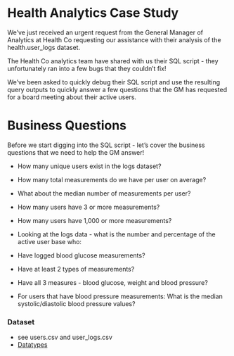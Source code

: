 # Health Analytics Case Study

We’ve just received an urgent request from the General Manager of Analytics at Health Co requesting our assistance with their analysis of the health.user_logs dataset.

The Health Co analytics team have shared with us their SQL script - they unfortunately ran into a few bugs that they couldn’t fix!

We’ve been asked to quickly debug their SQL script and use the resulting query outputs to quickly answer a few questions that the GM has requested for a board meeting about their active users.

# Business Questions
Before we start digging into the SQL script - let’s cover the business questions that we need to help the GM answer!

* How many unique users exist in the logs dataset?
* How many total measurements do we have per user on average?
* What about the median number of measurements per user?
* How many users have 3 or more measurements?
* How many users have 1,000 or more measurements?
* Looking at the logs data - what is the number and percentage of the active user base who:

* Have logged blood glucose measurements?
* Have at least 2 types of measurements?
* Have all 3 measures - blood glucose, weight and blood pressure?
* For users that have blood pressure measurements: What is the median systolic/diastolic blood pressure values?

### Dataset 
* see users.csv and user_logs.csv 
* [Datatypes](https://snipboard.io/1VSK9r.jpg)
